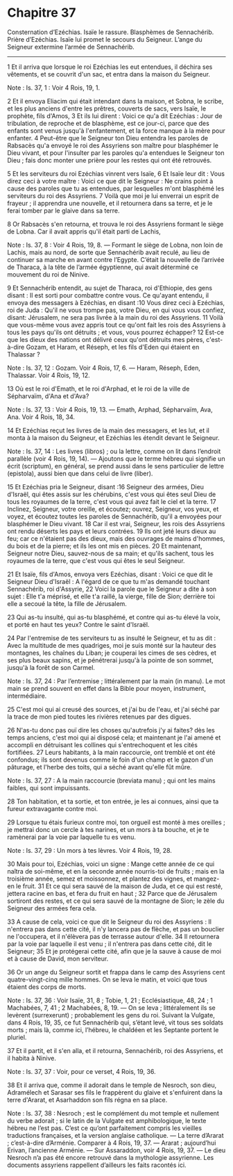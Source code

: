 # Chapitre 37

Consternation d’Ezéchias.
Isaïe le rassure.
Blasphèmes de Sennachérib.
Prière d’Ezéchias.
Isaïe lui promet le secours du Seigneur.
L’ange du Seigneur extermine l’armée de Sennachérib.

***

1 Et il arriva que lorsque le roi Ezéchias les eut entendues, il déchira ses vêtements, et se couvrit d'un sac, et entra dans la maison du Seigneur.

<span class="bible-note">Note : </span> Is. 37, 1 : Voir 4 Rois, 19, 1.

2 Et il envoya Eliacim qui était intendant dans la maison, et Sobna, le scribe, et les plus anciens d'entre les prêtres, couverts de sacs, vers Isaïe, le prophète, fils d'Amos, 3 Et ils lui dirent : Voici ce qu'a dit Ezéchias : Jour de tribulation, de reproche et de blasphème, est ce jour-ci, parce que des enfants sont venus jusqu'à l'enfantement, et la force manque à la mère pour enfanter. 4 Peut-être que le Seigneur ton Dieu entendra les paroles de Rabsacès qu'a envoyé le roi des Assyriens son maître pour blasphémer le Dieu vivant, et pour l'insulter par les paroles qu'a entendues le Seigneur ton Dieu ; fais donc monter une prière pour les restes qui ont été retrouvés.


5 Et les serviteurs du roi Ezéchias vinrent vers Isaïe, 6 Et Isaïe leur dit : Vous direz ceci à votre maître : Voici ce que dit le Seigneur : Ne crains point à cause des paroles que tu as entendues, par lesquelles m'ont blasphémé les serviteurs du roi des Assyriens. 7 Voilà que moi je lui enverrai un esprit de frayeur ; il apprendra une nouvelle, et il retournera dans sa terre, et je le ferai tomber par le glaive dans sa terre.


8 Or Rabsacès s'en retourna, et trouva le roi des Assyriens formant le siège de Lobna. Car il avait appris qu'il était parti de Lachis,

<span class="bible-note">Note : </span> Is. 37, 8 : Voir 4 Rois, 19, 8. ― Formant le siège de Lobna, non loin de Lachis, mais au nord, de sorte que Sennachérib avait reculé, au lieu de continuer sa marche en avant contre l’Egypte. C’était la nouvelle de l’arrivée de Tharaca, à la tête de l’armée égyptienne, qui avait déterminé ce mouvement du roi de Ninive.

9 Et Sennachérib entendit, au sujet de Tharaca, roi d'Ethiopie, des gens disant : Il est sorti pour combattre contre vous. Ce qu'ayant entendu, il envoya des messagers à Ezéchias, en disant :10 Vous direz ceci à Ezéchias, roi de Juda : Qu'il ne vous trompe pas, votre Dieu, en qui vous vous confiez, disant: Jérusalem, ne sera pas livrée à la main du roi des Assyriens. 11 Voilà que vous-même vous avez appris tout ce qu'ont fait les rois des Assyriens à tous les pays qu'ils ont détruits ; et vous, vous pourrez échapper? 12 Est-ce que les dieux des nations ont délivré ceux qu'ont détruits mes pères, c'est-à-dire Gozam, et Haram, et Réseph, et les fils d'Eden qui étaient en Thalassar ?

<span class="bible-note">Note : </span> Is. 37, 12 : Gozam. Voir 4 Rois, 17, 6. ― Haram, Réseph, Eden, Thalassar. Voir 4 Rois, 19, 12.

13 Où est le roi d'Emath, et le roi d'Arphad, et le roi de la ville de Sépharvaïm, d'Ana et d'Ava?

<span class="bible-note">Note : </span> Is. 37, 13 : Voir 4 Rois, 19, 13. ― Emath, Arphad, Sépharvaïm, Ava, Ana. Voir 4 Rois, 18, 34.


14 Et Ezéchias reçut les livres de la main des messagers, et les lut, et il monta à la maison du Seigneur, et Ezéchias les étendit devant le Seigneur.

<span class="bible-note">Note : </span> Is. 37, 14 : Les livres (libros) ; ou la lettre, comme on lit dans l’endroit parallèle (voir 4 Rois, 19, 14). ― Ajoutons que le terme hébreu qui signifie un écrit (scriptum), en général, se prend aussi dans le sens particulier de lettre (epistola), aussi bien que dans celui de livre (liber).

15 Et Ezéchias pria le Seigneur, disant :16 Seigneur des armées, Dieu d'Israël, qui êtes assis sur les chérubins, c'est vous qui êtes seul Dieu de tous les royaumes de la terre, c'est vous qui avez fait le ciel et la terre. 17 Inclinez, Seigneur, votre oreille, et écoutez; ouvrez, Seigneur, vos yeux, et voyez, et écoutez toutes les paroles de Sennachérib, qu'il a envoyées pour blasphémer le Dieu vivant. 18 Car il est vrai, Seigneur, les rois des Assyriens ont rendu déserts les pays et leurs contrées. 19 Ils ont jeté leurs dieux au feu; car ce n'étaient pas des dieux, mais des ouvrages de mains d'hommes, du bois et de la pierre; et ils les ont mis en pièces. 20 Et maintenant, Seigneur notre Dieu, sauvez-nous de sa main; et qu'ils sachent, tous les royaumes de la terre, que c'est vous qui êtes le seul Seigneur.


21 Et Isaïe, fils d'Amos, envoya vers Ezéchias, disant : Voici ce que dit le Seigneur Dieu d'Israël : A l'égard de ce que tu m'as demandé touchant Sennachérib, roi d'Assyrie, 22 Voici la parole que le Seigneur a dite à son sujet : Elle t'a méprisé, et elle t'a raillé, la vierge, fille de Sion; derrière toi elle a secoué la tête, la fille de Jérusalem.


23 Qui as-tu insulté, qui as-tu blasphémé, et contre qui as-tu élevé la voix, et porté en haut tes yeux? Contre le saint d'Israël.


24 Par l'entremise de tes serviteurs tu as insulté le Seigneur, et tu as dit : Avec la multitude de mes quadriges, moi je suis monté sur la hauteur des montagnes, les chaînes du Liban; je couperai les cimes de ses cèdres, et ses plus beaux sapins, et je pénétrerai jusqu'à la pointe de son sommet, jusqu'à la forêt de son Carmel.

<span class="bible-note">Note : </span> Is. 37, 24 : Par l’entremise ; littéralement par la main (in manu). Le mot main se prend souvent en effet dans la Bible pour moyen, instrument, intermédiaire.


25 C'est moi qui ai creusé des sources, et j'ai bu de l'eau, et j'ai séché par la trace de mon pied toutes les rivières retenues par des digues.


26 N'as-tu donc pas ouï dire les choses qu'autrefois j'y ai faites? dès les temps anciens, c'est moi qui ai disposé cela; et maintenant je l'ai amené et accompli en détruisant les collines qui s'entrechoquent et les cités fortifiées. 27 Leurs habitants, à la main raccourcie, ont tremblé et ont été confondus; ils sont devenus comme le foin d'un champ et le gazon d'un pâturage, et l'herbe des toits, qui a séché avant qu'elle fût mûre.

<span class="bible-note">Note : </span> Is. 37, 27 : A la main raccourcie (breviata manu) ; qui ont les mains faibles, qui sont impuissants.


28 Ton habitation, et ta sortie, et ton entrée, je les ai connues, ainsi que ta fureur extravagante contre moi.


29 Lorsque tu étais furieux contre moi, ton orgueil est monté à mes oreilles ; je mettrai donc un cercle à tes narines, et un mors à ta bouche, et je te ramènerai par la voie par laquelle tu es venu.

<span class="bible-note">Note : </span> Is. 37, 29 : Un mors à tes lèvres. Voir 4 Rois, 19, 28.


30 Mais pour toi, Ezéchias, voici un signe : Mange cette année de ce qui naîtra de soi-même, et en la seconde année nourris-toi de fruits ; mais en la troisième année, semez et moissonnez, et plantez des vignes, et mangez-en le fruit. 31 Et ce qui sera sauvé de la maison de Juda, et ce qui est resté, jettera racine en bas, et fera du fruit en haut ; 32 Parce que de Jérusalem sortiront des restes, et ce qui sera sauvé de la montagne de Sion; le zèle du Seigneur des armées fera cela.


33 A cause de cela, voici ce que dit le Seigneur du roi des Assyriens : Il n'entrera pas dans cette cité, il n'y lancera pas de flèche, et pas un bouclier ne l'occupera, et il n'élèvera pas de terrasse autour d'elle. 34 Il retournera par la voie par laquelle il est venu ; il n'entrera pas dans cette cité, dit le Seigneur; 35 Et je protégerai cette cité, afin que je la sauve à cause de moi et à cause de David, mon serviteur.


36 Or un ange du Seigneur sortit et frappa dans le camp des Assyriens cent quatre-vingt-cinq mille hommes. On se leva le matin, et voici que tous étaient des corps de morts.

<span class="bible-note">Note : </span> Is. 37, 36 : Voir Isaïe, 31, 8 ; Tobie, 1, 21 ; Ecclésiastique, 48, 24 ; 1 Machabées, 7, 41 ; 2 Machabées, 8, 19. ― On se leva ; littéralement ils se levèrent (surrexerunt) ; probablement les gens du roi. Suivant la Vulgate, dans 4 Rois, 19, 35, ce fut Sennachérib qui, s’étant levé, vit tous ses soldats morts ; mais là, comme ici, l’hébreu, le chaldéen et les Septante portent le pluriel.

37 Et il partit, et il s'en alla, et il retourna, Sennachérib, roi des Assyriens, et il habita à Ninive.

<span class="bible-note">Note : </span> Is. 37, 37 : Voir, pour ce verset, 4 Rois, 19, 36.

38 Et il arriva que, comme il adorait dans le temple de Nesroch, son dieu, Adramélech et Sarasar ses fils le frappèrent du glaive et s'enfuirent dans la terre d'Ararat, et Asarhaddon son fils régna en sa place.

<span class="bible-note">Note : </span> Is. 37, 38 : Nesroch ; est le complément du mot temple et nullement du verbe adorait ; si le latin de la Vulgate est amphibologique, le texte hébreu ne l’est pas. C’est ce qu’ont parfaitement compris les vieilles traductions françaises, et la version anglaise catholique. ― La terre d’Ararat ; c’est-à-dire d’Arménie. Comparer à 4 Rois, 19, 37. ― Ararat ; aujourd’hui Erivan, l’ancienne Arménie. ― Sur Assaraddon, voir 4 Rois, 19, 37. ― Le dieu Nesroch n’a pas été encore retrouvé dans la mythologie assyrienne. Les documents assyriens rappellent d’ailleurs les faits racontés ici.


